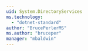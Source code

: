 ```yaml
---
uid: System.DirectoryServices
ms.technology: 
  - "dotnet-standard"
author: "BrucePerlerMS"
ms.author: "bruceper"
manager: "mbaldwin"
---
```

